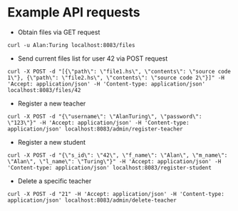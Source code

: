 # Example API requests

* Obtain files via GET request

```
curl -u Alan:Turing localhost:8083/files
```

* Send current files list for user 42 via POST request

```
curl -X POST -d "[{\"path\": \"file1.hs\", \"contents\": \"source code 1\"}, {\"path\": \"file2.hs\", \"contents\": \"source code 2\"}]" -H 'Accept: application/json' -H 'Content-type: application/json' localhost:8083/files/42
```

* Register a new teacher

```
curl -X POST -d "{\"username\": \"AlanTuring\", \"password\": \"123\"}" -H 'Accept: application/json' -H 'Content-type: application/json' localhost:8083/admin/register-teacher
```

* Register a new student

```
curl -X POST -d "{\"s_id\": \"42\", \"f_name\": \"Alan\", \"m_name\": \"Alan\", \"l_name\": \"Turing\"}" -H 'Accept: application/json' -H 'Content-type: application/json' localhost:8083/register-student
```

* Delete a specific teacher
```
curl -X POST -d "21" -H 'Accept: application/json' -H 'Content-type: application/json' localhost:8083/admin/delete-teacher
```
